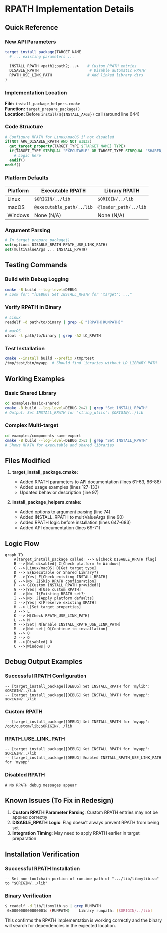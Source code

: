 # RPATH Implementation Details

## Quick Reference

### New API Parameters

```cmake
target_install_package(TARGET_NAME
  # ... existing parameters ...
  
  INSTALL_RPATH <path1;path2;...>    # Custom RPATH entries
  DISABLE_RPATH                       # Disable automatic RPATH  
  RPATH_USE_LINK_PATH                # Add linked library dirs
)
```

### Implementation Location

**File:** `install_package_helpers.cmake`  
**Function:** `target_prepare_package()`  
**Location:** Before `install(${INSTALL_ARGS})` call (around line 644)

### Code Structure

```cmake
# Configure RPATH for Linux/macOS if not disabled
if(NOT ARG_DISABLE_RPATH AND NOT WIN32)
  get_target_property(TARGET_TYPE ${TARGET_NAME} TYPE)
  if(TARGET_TYPE STREQUAL "EXECUTABLE" OR TARGET_TYPE STREQUAL "SHARED_LIBRARY")
    # Logic here
  endif()
endif()
```

### Platform Defaults

| Platform | Executable RPATH | Library RPATH |
|----------|------------------|---------------|
| Linux | `$ORIGIN/../lib` | `$ORIGIN/../lib` |
| macOS | `@executable_path/../lib` | `@loader_path/../lib` |  
| Windows | None (N/A) | None (N/A) |

### Argument Parsing

```cmake
# In target_prepare_package()
set(options DISABLE_RPATH RPATH_USE_LINK_PATH)
set(multiValueArgs ... INSTALL_RPATH)
```

## Testing Commands

### Build with Debug Logging
```bash
cmake -B build --log-level=DEBUG
# Look for: "[DEBUG] Set INSTALL_RPATH for 'target': ..."
```

### Verify RPATH in Binary
```bash
# Linux
readelf -d path/to/binary | grep -E "(RPATH|RUNPATH)"

# macOS  
otool -l path/to/binary | grep -A2 LC_RPATH
```

### Test Installation
```bash
cmake --install build --prefix /tmp/test
/tmp/test/bin/myapp  # Should find libraries without LD_LIBRARY_PATH
```

## Working Examples

### Basic Shared Library
```bash
cd examples/basic-shared
cmake -B build --log-level=DEBUG 2>&1 | grep "Set INSTALL_RPATH"
# Output: Set INSTALL_RPATH for 'string_utils': $ORIGIN/../lib
```

### Complex Multi-target  
```bash
cd examples/components-same-export  
cmake -B build --log-level=DEBUG 2>&1 | grep "Set INSTALL_RPATH"
# Shows RPATH for executable and shared libraries
```

## Files Modified

1. **target_install_package.cmake:**
   - Added RPATH parameters to API documentation (lines 61-63, 86-88)
   - Added usage examples (lines 127-133)
   - Updated behavior description (line 97)

2. **install_package_helpers.cmake:**
   - Added options to argument parsing (line 74)
   - Added INSTALL_RPATH to multiValueArgs (line 90)
   - Added RPATH logic before installation (lines 647-683)
   - Added API documentation (lines 69-71)

## Logic Flow

```mermaid
graph TD
    A[target_install_package called] --> B[Check DISABLE_RPATH flag]
    B -->|Not disabled| C[Check platform != Windows]
    C -->|Linux/macOS| D[Get target type]
    D --> E{Executable or Shared Library?}
    E -->|Yes| F[Check existing INSTALL_RPATH]
    E -->|No| Z[Skip RPATH configuration]
    F --> G{Custom INSTALL_RPATH provided?}
    G -->|Yes| H[Use custom RPATH]
    G -->|No| I{Existing RPATH set?}
    I -->|No| J[Apply platform defaults]
    I -->|Yes| K[Preserve existing RPATH]
    H --> L[Set target properties]
    J --> L
    K --> M[Check RPATH_USE_LINK_PATH]
    L --> M
    M -->|Set| N[Enable INSTALL_RPATH_USE_LINK_PATH]
    M -->|Not set| O[Continue to installation]
    N --> O
    Z --> O
    B -->|Disabled| O
    C -->|Windows| O
```

## Debug Output Examples

### Successful RPATH Configuration
```
-- [target_install_package][DEBUG] Set INSTALL_RPATH for 'mylib': $ORIGIN/../lib
-- [target_install_package][DEBUG] Set INSTALL_RPATH for 'myapp': $ORIGIN/../lib
```

### Custom RPATH
```
-- [target_install_package][DEBUG] Set INSTALL_RPATH for 'myapp': /opt/custom/lib;$ORIGIN/../lib
```

### RPATH_USE_LINK_PATH
```
-- [target_install_package][DEBUG] Set INSTALL_RPATH for 'myapp': $ORIGIN/../lib
-- [target_install_package][DEBUG] Enabled INSTALL_RPATH_USE_LINK_PATH for 'myapp'
```

### Disabled RPATH
```
# No RPATH debug messages appear
```

## Known Issues (To Fix in Redesign)

1. **Custom RPATH Parameter Parsing**: Custom RPATH entries may not be applied correctly
2. **DISABLE_RPATH Logic**: Flag doesn't always prevent RPATH from being set
3. **Integration Timing**: May need to apply RPATH earlier in target preparation

## Installation Verification

### Successful RPATH Installation
```
-- Set non-toolchain portion of runtime path of ".../lib/libmylib.so" to "$ORIGIN/../lib"
```

### Binary Verification
```bash
$ readelf -d lib/libmylib.so | grep RUNPATH
 0x000000000000001d (RUNPATH)    Library runpath: [$ORIGIN/../lib]
```

This confirms the RPATH implementation is working correctly and the binary will search for dependencies in the expected location.
